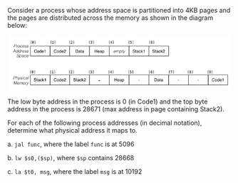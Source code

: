 Consider a process whose address space is partitioned into 4KB pages and the pages are distributed across the memory as shown in the diagram below:

![q8](q8.png)

The low byte address in the process is 0 (in Code1) and the top byte address in the process is 28671 (max address in page containing Stack2).

For each of the following process addresses (in decimal notation), determine what physical address it maps to.

a. `jal func`, where the label `func` is at 5096


b. `lw $s0,($sp)`, where `$sp` contains 28668


c. `la $t0, msg`, where the label `msg` is at 10192
